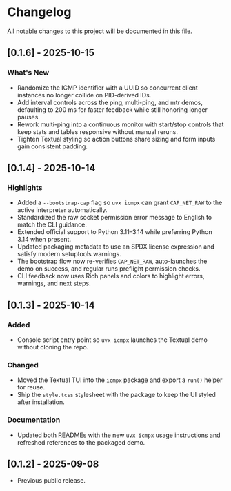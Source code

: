 # Changelog

All notable changes to this project will be documented in this file.

## [0.1.6] - 2025-10-15

### What's New

- Randomize the ICMP identifier with a UUID so concurrent client instances no longer collide on PID-derived IDs.
- Add interval controls across the ping, multi-ping, and mtr demos, defaulting to 200 ms for faster feedback while still honoring longer pauses.
- Rework multi-ping into a continuous monitor with start/stop controls that keep stats and tables responsive without manual reruns.
- Tighten Textual styling so action buttons share sizing and form inputs gain consistent padding.

## [0.1.4] - 2025-10-14

### Highlights

- Added a `--bootstrap-cap` flag so `uvx icmpx` can grant `CAP_NET_RAW` to the active interpreter automatically.
- Standardized the raw socket permission error message to English to match the CLI guidance.
- Extended official support to Python 3.11–3.14 while preferring Python 3.14 when present.
- Updated packaging metadata to use an SPDX license expression and satisfy modern setuptools warnings.
- The bootstrap flow now re-verifies `CAP_NET_RAW`, auto-launches the demo on success, and regular runs preflight permission checks.
- CLI feedback now uses Rich panels and colors to highlight errors, warnings, and next steps.

## [0.1.3] - 2025-10-14

### Added

- Console script entry point so `uvx icmpx` launches the Textual demo without cloning the repo.

### Changed

- Moved the Textual TUI into the `icmpx` package and export a `run()` helper for reuse.
- Ship the `style.tcss` stylesheet with the package to keep the UI styled after installation.

### Documentation

- Updated both READMEs with the new `uvx icmpx` usage instructions and refreshed references to the packaged demo.

## [0.1.2] - 2025-09-08

- Previous public release.
